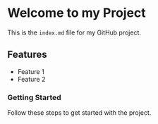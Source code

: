 # Welcome to my Project

This is the `index.md` file for my GitHub project.

## Features
- Feature 1
- Feature 2

### Getting Started
Follow these steps to get started with the project.
